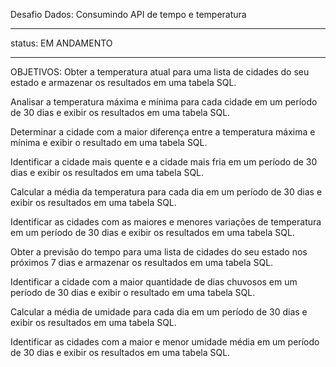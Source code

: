 Desafio Dados: Consumindo API de tempo e temperatura
___________________________________________________________________________________________________________________
status: EM ANDAMENTO
___________________________________________________________________________________________________________________
OBJETIVOS:
Obter a temperatura atual para uma lista de cidades do seu estado e armazenar os resultados em uma tabela SQL.

Analisar a temperatura máxima e mínima para cada cidade em um período de 30 dias e exibir os resultados em uma tabela SQL.

Determinar a cidade com a maior diferença entre a temperatura máxima e mínima e exibir o resultado em uma tabela SQL.

Identificar a cidade mais quente e a cidade mais fria em um período de 30 dias e exibir os resultados em uma tabela SQL.

Calcular a média da temperatura para cada dia em um período de 30 dias e exibir os resultados em uma tabela SQL.

Identificar as cidades com as maiores e menores variações de temperatura em um período de 30 dias e exibir os resultados em uma tabela SQL.

Obter a previsão do tempo para uma lista de cidades do seu estado nos próximos 7 dias e armazenar os resultados em uma tabela SQL.

Identificar a cidade com a maior quantidade de dias chuvosos em um período de 30 dias e exibir o resultado em uma tabela SQL.

Calcular a média de umidade para cada dia em um período de 30 dias e exibir os resultados em uma tabela SQL.

Identificar as cidades com a maior e menor umidade média em um período de 30 dias e exibir os resultados em uma tabela SQL.
